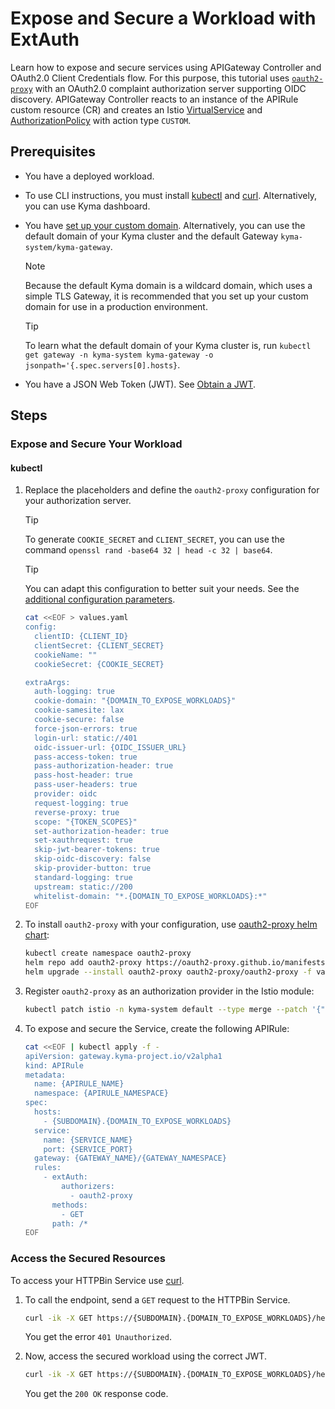 
# Expose and Secure a Workload with ExtAuth

Learn how to expose and secure services using APIGateway Controller and OAuth2.0 Client Credentials flow. For this purpose, this tutorial uses [`oauth2-proxy`](https://oauth2-proxy.github.io/oauth2-proxy/) with an OAuth2.0 complaint authorization server supporting OIDC discovery. APIGateway Controller reacts to an instance of the APIRule custom resource (CR) and creates an Istio [VirtualService](https://istio.io/latest/docs/reference/config/networking/virtual-service/) and [AuthorizationPolicy](https://istio.io/latest/docs/reference/config/security/authorization-policy/) with action type `CUSTOM`.

## Prerequisites

* You have a deployed workload.
* To use CLI instructions, you must install [kubectl](https://kubernetes.io/docs/tasks/tools/#kubectl) and [curl](https://curl.se/). Alternatively, you can use Kyma dashboard.
* You have [set up your custom domain](../../01-10-setup-custom-domain-for-workload.md). Alternatively, you can use the default domain of your Kyma cluster and the default Gateway `kyma-system/kyma-gateway`.
  
  > [!NOTE]
  > Because the default Kyma domain is a wildcard domain, which uses a simple TLS Gateway, it is recommended that you set up your custom domain for use in a production environment.

  > [!TIP]
  > To learn what the default domain of your Kyma cluster is, run `kubectl get gateway -n kyma-system kyma-gateway -o jsonpath='{.spec.servers[0].hosts}`.

* You have a JSON Web Token (JWT). See [Obtain a JWT](../01-51-get-jwt.md).

## Steps

### Expose and Secure Your Workload

#### **kubectl**

1. Replace the placeholders and define the `oauth2-proxy` configuration for your authorization server.
  
    >[!TIP]
    > To generate `COOKIE_SECRET` and `CLIENT_SECRET`, you can use the command `openssl rand -base64 32 | head -c 32 | base64`.
  
    >[!TIP]
    >You can adapt this configuration to better suit your needs. See the [additional configuration parameters](https://oauth2-proxy.github.io/oauth2-proxy/configuration/overview/#config-options).

    ```bash
    cat <<EOF > values.yaml
    config:
      clientID: {CLIENT_ID}
      clientSecret: {CLIENT_SECRET}
      cookieName: ""
      cookieSecret: {COOKIE_SECRET}
    
    extraArgs: 
      auth-logging: true
      cookie-domain: "{DOMAIN_TO_EXPOSE_WORKLOADS}"
      cookie-samesite: lax
      cookie-secure: false
      force-json-errors: true
      login-url: static://401
      oidc-issuer-url: {OIDC_ISSUER_URL}
      pass-access-token: true
      pass-authorization-header: true
      pass-host-header: true 
      pass-user-headers: true
      provider: oidc
      request-logging: true
      reverse-proxy: true
      scope: "{TOKEN_SCOPES}"
      set-authorization-header: true
      set-xauthrequest: true
      skip-jwt-bearer-tokens: true
      skip-oidc-discovery: false
      skip-provider-button: true
      standard-logging: true
      upstream: static://200
      whitelist-domain: "*.{DOMAIN_TO_EXPOSE_WORKLOADS}:*"
    EOF
    ```

2. To install `oauth2-proxy` with your configuration, use [oauth2-proxy helm chart](https://github.com/oauth2-proxy/manifests):

    ```bash
    kubectl create namespace oauth2-proxy
    helm repo add oauth2-proxy https://oauth2-proxy.github.io/manifests
    helm upgrade --install oauth2-proxy oauth2-proxy/oauth2-proxy -f values.yaml -n oauth2-proxy
    ```


5. Register `oauth2-proxy` as an authorization provider in the Istio module:

    ```bash
    kubectl patch istio -n kyma-system default --type merge --patch '{"spec":{"config":{"authorizers":[{"name":"oauth2-proxy","port":80,"service":"oauth2-proxy.oauth2-proxy.svc.cluster.local","headers":{"inCheck":{"include":["x-forwarded-for", "cookie", "authorization"]}}}]}}}'
    ```

6. To expose and secure the Service, create the following APIRule:

    ```bash
    cat <<EOF | kubectl apply -f -
    apiVersion: gateway.kyma-project.io/v2alpha1
    kind: APIRule
    metadata:
      name: {APIRULE_NAME}
      namespace: {APIRULE_NAMESPACE}
    spec:
      hosts: 
        - {SUBDOMAIN}.{DOMAIN_TO_EXPOSE_WORKLOADS}
      service:
        name: {SERVICE_NAME}
        port: {SERVICE_PORT}
      gateway: {GATEWAY_NAME}/{GATEWAY_NAMESPACE}
      rules:
        - extAuth:
            authorizers:
              - oauth2-proxy
          methods:
            - GET
          path: /*
    EOF
    ```

### Access the Secured Resources

To access your HTTPBin Service use [curl](https://curl.se).

1. To call the endpoint, send a `GET` request to the HTTPBin Service.

    ```bash
    curl -ik -X GET https://{SUBDOMAIN}.{DOMAIN_TO_EXPOSE_WORKLOADS}/headers
    ```
    You get the error `401 Unauthorized`.

2. Now, access the secured workload using the correct JWT.

    ```bash
    curl -ik -X GET https://{SUBDOMAIN}.{DOMAIN_TO_EXPOSE_WORKLOADS}/headers --header "Authorization:Bearer {ACCESS_TOKEN}"
    ```
    You get the `200 OK` response code.

